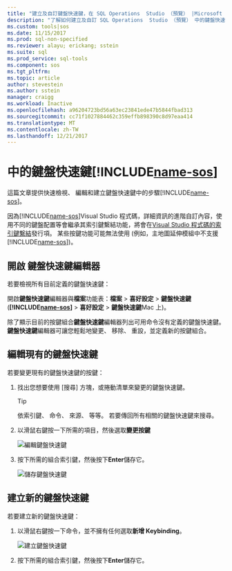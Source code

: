 ```yaml
---
title: "建立及自訂鍵盤快速鍵，在 SQL Operations  Studio （預覽） |Microsoft 文件"
description: "了解如何建立及自訂 SQL Operations  Studio （預覽） 中的鍵盤快速鍵。"
ms.custom: tools|sos
ms.date: 11/15/2017
ms.prod: sql-non-specified
ms.reviewer: alayu; erickang; sstein
ms.suite: sql
ms.prod_service: sql-tools
ms.component: sos
ms.tgt_pltfrm: 
ms.topic: article
author: stevestein
ms.author: sstein
manager: craigg
ms.workload: Inactive
ms.openlocfilehash: a96204723bd56a63ec23841ede47b5844fbad313
ms.sourcegitcommit: cc71f1027884462c359effb898390c8d97eaa414
ms.translationtype: MT
ms.contentlocale: zh-TW
ms.lasthandoff: 12/21/2017
---
```

# <a name="keyboard-shortcuts-in-includename-sosincludesname-sosmd"></a>中的鍵盤快速鍵[!INCLUDE[name-sos](../includes/name-sos.md)]

這篇文章提供快速檢視、 編輯和建立鍵盤快速鍵中的步驟[!INCLUDE[name-sos](../includes/name-sos-short.md)]。

因為[!INCLUDE[name-sos](../includes/name-sos-short.md)]Visual Studio 程式碼，詳細資訊的進階自訂內容，使用不同的鍵盤配置等會繼承其索引鍵繫結功能，將會在[Visual Studio 程式碼的索引鍵繫結](https://code.visualstudio.com/docs/getstarted/keybindings)發行項。 某些按鍵功能可能無法使用 (例如，主地圖延伸模組中不支援[!INCLUDE[name-sos](../includes/name-sos-short.md)])。


## <a name="open-the-keyboard-shortcuts-editor"></a>開啟 鍵盤快速鍵編輯器

若要檢視所有目前定義的鍵盤快速鍵：

開啟**鍵盤快速鍵**編輯器與**檔案**功能表：**檔案** > **喜好設定** >  **鍵盤快速鍵**(**[!INCLUDE[name-sos](../includes/name-sos-short.md)]** > **喜好設定** > **鍵盤快速鍵**Mac 上)。

除了顯示目前的按鍵組合**鍵盤快速鍵**編輯器列出可用命令沒有定義的鍵盤快速鍵。 **鍵盤快速鍵**編輯器可讓您輕鬆地變更、 移除、 重設，並定義新的按鍵組合。  


## <a name="edit-existing-keyboard-shortcuts"></a>編輯現有的鍵盤快速鍵

若要變更現有的鍵盤快速鍵的按鍵：

1. 找出您想要使用 [搜尋] 方塊，或捲動清單來變更的鍵盤快速鍵。
   > [!TIP]
   > 依索引鍵、 命令、 來源、 等等。 若要傳回所有相關的鍵盤快速鍵來搜尋。

1. 以滑鼠右鍵按一下所需的項目，然後選取**變更按鍵**

   ![編輯鍵盤快速鍵](media/keyboard-shortcuts/change-keybinding.png)

1. 按下所需的組合索引鍵，然後按下**Enter**儲存它。 

   ![儲存鍵盤快速鍵](media/keyboard-shortcuts/save-keybinding.png)

## <a name="create-new-keyboard-shortcuts"></a>建立新的鍵盤快速鍵

若要建立新的鍵盤快速鍵：

1. 以滑鼠右鍵按一下命令，並不擁有任何選取**新增 Keybinding**。

   ![建立鍵盤快速鍵](media/keyboard-shortcuts/add-keybinding.png)

1. 按下所需的組合索引鍵，然後按下**Enter**儲存它。


